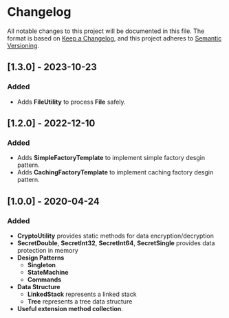 # Changelog

All notable changes to this project will be documented in this file.
The format is based on [Keep a Changelog](https://keepachangelog.com/en/1.0.0/),
and this project adheres to [Semantic Versioning](https://semver.org/spec/v2.0.0.html).



## [1.3.0] - 2023-10-23

### Added

- Adds **FileUtility** to process **File** safely.



## [1.2.0] - 2022-12-10

### Added

- Adds **SimpleFactoryTemplate** to implement simple factory desgin pattern.
- Adds **CachingFactoryTemplate** to implement caching factory desgin pattern.



## [1.0.0] - 2020-04-24

### Added

- **CryptoUtility** provides static methods for data encryption/decryption
- **SecretDouble**, **SecretInt32**, **SecretInt64**, **SecretSingle** provides data protection in memory
- **Design Patterns**
  - **Singleton**
  - **StateMachine**
  - **Commands**
- **Data Structure**
  - **LinkedStack** represents a linked stack
  - **Tree** represents a tree data structure
- **Useful extension method collection**.

